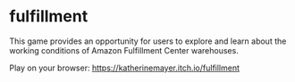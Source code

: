 # fulfillment
This game provides an opportunity for users to explore and learn about the working conditions of Amazon Fulfillment Center warehouses.

Play on your browser: https://katherinemayer.itch.io/fulfillment
